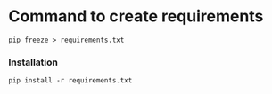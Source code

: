 # Command to create requirements

```
pip freeze > requirements.txt
```

### Installation
```
pip install -r requirements.txt
```
